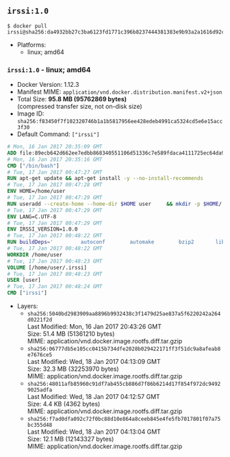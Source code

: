 ## `irssi:1.0`

```console
$ docker pull irssi@sha256:da4932bb27c3ba6123fd1771c396b8237444381383e9b93a2a1616d92cf01b21
```

-	Platforms:
	-	linux; amd64

### `irssi:1.0` - linux; amd64

-	Docker Version: 1.12.3
-	Manifest MIME: `application/vnd.docker.distribution.manifest.v2+json`
-	Total Size: **95.8 MB (95762869 bytes)**  
	(compressed transfer size, not on-disk size)
-	Image ID: `sha256:f83450f7f102320746b1a1b5817956ee428edeb4991ca5324cd5e6e15acc3f30`
-	Default Command: `["irssi"]`

```dockerfile
# Mon, 16 Jan 2017 20:35:09 GMT
ADD file:89ecb642d662ee7edbb868340551106d51336c7e589fdaca4111725ec64da957 in / 
# Mon, 16 Jan 2017 20:35:16 GMT
CMD ["/bin/bash"]
# Tue, 17 Jan 2017 00:47:27 GMT
RUN apt-get update && apt-get install -y --no-install-recommends 		ca-certificates 		libdatetime-perl 		libglib2.0-0 		libwww-perl 		perl 		wget 	&& rm -rf /var/lib/apt/lists/*
# Tue, 17 Jan 2017 00:47:28 GMT
ENV HOME=/home/user
# Tue, 17 Jan 2017 00:47:29 GMT
RUN useradd --create-home --home-dir $HOME user 	&& mkdir -p $HOME/.irssi 	&& chown -R user:user $HOME
# Tue, 17 Jan 2017 00:47:29 GMT
ENV LANG=C.UTF-8
# Tue, 17 Jan 2017 00:47:29 GMT
ENV IRSSI_VERSION=1.0.0
# Tue, 17 Jan 2017 00:48:22 GMT
RUN buildDeps=' 		autoconf 		automake 		bzip2 		libglib2.0-dev 		libncurses-dev 		libperl-dev 		libssl-dev 		libtool 		lynx 		make 		pkg-config 		xz-utils 	' 	&& set -x 	&& apt-get update && apt-get install -y $buildDeps --no-install-recommends 	&& rm -rf /var/lib/apt/lists/* 	&& wget "https://github.com/irssi/irssi/releases/download/${IRSSI_VERSION}/irssi-${IRSSI_VERSION}.tar.xz" -O /tmp/irssi.tar.xz 	&& wget "https://github.com/irssi/irssi/releases/download/${IRSSI_VERSION}/irssi-${IRSSI_VERSION}.tar.xz.asc" -O /tmp/irssi.tar.xz.asc 	&& export GNUPGHOME="$(mktemp -d)" 	&& gpg --keyserver ha.pool.sks-keyservers.net --recv-keys 7EE65E3082A5FB06AC7C368D00CCB587DDBEF0E1 	&& gpg --batch --verify /tmp/irssi.tar.xz.asc /tmp/irssi.tar.xz 	&& rm -r "$GNUPGHOME" /tmp/irssi.tar.xz.asc 	&& mkdir -p /usr/src/irssi 	&& tar -xf /tmp/irssi.tar.xz -C /usr/src/irssi --strip-components 1 	&& rm /tmp/irssi.tar.xz 	&& cd /usr/src/irssi 	&& ./configure 		--enable-true-color 		--with-bot 		--with-proxy 		--with-socks 	&& make -j$(nproc) 	&& make install 	&& rm -rf /usr/src/irssi 	&& apt-get purge -y --auto-remove $buildDeps
# Tue, 17 Jan 2017 00:48:22 GMT
WORKDIR /home/user
# Tue, 17 Jan 2017 00:48:23 GMT
VOLUME [/home/user/.irssi]
# Tue, 17 Jan 2017 00:48:23 GMT
USER [user]
# Tue, 17 Jan 2017 00:48:24 GMT
CMD ["irssi"]
```

-	Layers:
	-	`sha256:5040bd2983909aa8896b9932438c3f1479d25ae837a5f6220242a264d0221f2d`  
		Last Modified: Mon, 16 Jan 2017 20:43:26 GMT  
		Size: 51.4 MB (51361210 bytes)  
		MIME: application/vnd.docker.image.rootfs.diff.tar.gzip
	-	`sha256:06777db5e105cc0415b734dfe2028b029422171ff3f51dc9a8afeab8e7676ce5`  
		Last Modified: Wed, 18 Jan 2017 04:13:09 GMT  
		Size: 32.3 MB (32253970 bytes)  
		MIME: application/vnd.docker.image.rootfs.diff.tar.gzip
	-	`sha256:48011afb85960c91df7ab455cb886d7f86b6214d17f854f972dc94929025adfa`  
		Last Modified: Wed, 18 Jan 2017 04:12:57 GMT  
		Size: 4.4 KB (4362 bytes)  
		MIME: application/vnd.docker.image.rootfs.diff.tar.gzip
	-	`sha256:f7ad0dfa092c72f0bc88d10e864a8ceeb845e4fe5fb7017801f07a75bc355d48`  
		Last Modified: Wed, 18 Jan 2017 04:13:04 GMT  
		Size: 12.1 MB (12143327 bytes)  
		MIME: application/vnd.docker.image.rootfs.diff.tar.gzip
